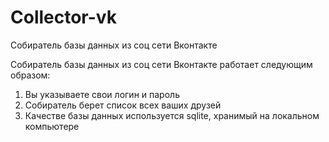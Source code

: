 # Collector-vk
Собиратель базы данных из соц сети Вконтакте

Собиратель базы данных из соц сети Вконтакте работает следующим образом:

  1. Вы указываете свои логин и пароль
  2. Собиратель берет список всех ваших друзей
  3. Качестве базы данных используется sqlite, хранимый на локальном компьютере

